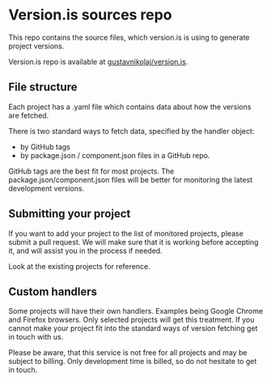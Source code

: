 # Version.is sources repo

This repo contains the source files, which version.is is using to generate project versions.

Version.is repo is available at [gustavnikolaj/version.is](https://github.com/gustavnikolaj/version.is).

## File structure

Each project has a .yaml file which contains data about how the versions are fetched.

There is two standard ways to fetch data, specified by the handler object:
 - by GitHub tags
 - by package.json / component.json files in a GitHub repo.

GitHub tags are the best fit for most projects. The package.json/component.json files will be better for monitoring the latest development versions.

## Submitting your project

If you want to add your project to the list of monitored projects, please submit a pull request. We will make sure that it is working before accepting it, and will assist you in the process if needed.

Look at the existing projects for reference.

## Custom handlers

Some projects will have their own handlers. Examples being Google Chrome and Firefox browsers. Only selected projects will get this treatment. If you cannot make your project fit into the standard ways of version fetching get in touch with us.

Please be aware, that this service is not free for all projects and may be subject to billing. Only development time is billed, so do not hesitate to get in touch.